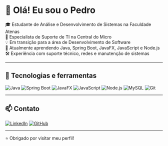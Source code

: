 # 👋 Olá! Eu sou o Pedro

🎓 Estudante de Análise e Desenvolvimento de Sistemas na Faculdade Atenas  
💼 Especialista de Suporte de TI na Central do Micro  
💡 Em transição para a área de Desenvolvimento de Software  
🌱 Atualmente aprendendo Java, Spring Boot, JavaFX, JavaScript e Node.js  
🛠️ Experiência com suporte técnico, redes e manutenção de sistemas

---

## 🚀 Tecnologias e ferramentas

![Java](https://img.shields.io/badge/Java-ED8B00?style=for-the-badge&logo=java&logoColor=white)
![Spring Boot](https://img.shields.io/badge/Spring_Boot-6DB33F?style=for-the-badge&logo=spring-boot&logoColor=white)
![JavaFX](https://img.shields.io/badge/JavaFX-1E90FF?style=for-the-badge)
![JavaScript](https://img.shields.io/badge/JavaScript-F7DF1E?style=for-the-badge&logo=javascript&logoColor=black)
![Node.js](https://img.shields.io/badge/Node.js-339933?style=for-the-badge&logo=nodedotjs&logoColor=white)
![MySQL](https://img.shields.io/badge/MySQL-005C84?style=for-the-badge&logo=mysql&logoColor=white)
![Git](https://img.shields.io/badge/Git-F05032?style=for-the-badge&logo=git&logoColor=white)

---

## 📫 Contato

[![LinkedIn](https://img.shields.io/badge/LinkedIn-blue?style=for-the-badge&logo=linkedin&logoColor=white)](https://www.linkedin.com/in/pedro-domingues-horta-neto/)
[![GitHub](https://img.shields.io/badge/GitHub-100000?style=for-the-badge&logo=github&logoColor=white)](https://github.com/PedroNHD)

---

⭐ Obrigado por visitar meu perfil!

